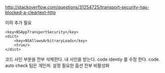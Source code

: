 http://stackoverflow.com/questions/31254725/transport-security-has-blocked-a-cleartext-http

이하 추가 필요 

	<key>NSAppTransportSecurity</key>
	<dict>
		<key>NSAllowsArbitraryLoads</key>
		<true/>
	</dict>
	
	
	
코드 사인 부분을 전부 삭제한다. 
내 사인을 받는다. 
code identiy 를 수정 한다. code. 
auto check
팀은 개인꺼. 
설정 필요한 옵션 전부 비활성화 

	
	
	
	
	
	